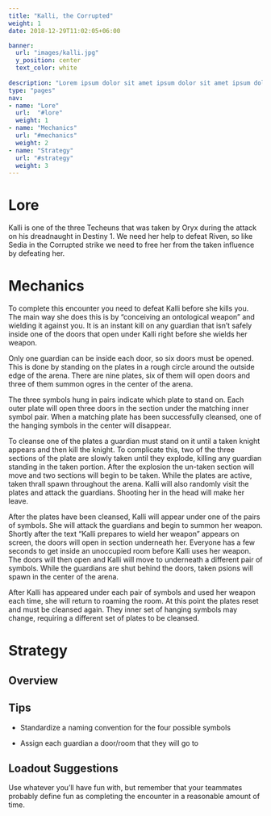 ```yaml
---
title: "Kalli, the Corrupted"
weight: 1
date: 2018-12-29T11:02:05+06:00

banner:
  url: "images/kalli.jpg"
  y_position: center
  text_color: white
  
description: "Lorem ipsum dolor sit amet ipsum dolor sit amet ipsum dolor sit amet"
type: "pages"
nav:
- name: "Lore"
  url:  "#lore"
  weight: 1
- name: "Mechanics"
  url: "#mechanics"
  weight: 2
- name: "Strategy"
  url: "#strategy"
  weight: 3
---
```


# Lore
Kalli is one of the three Techeuns that was taken by Oryx during the attack on his dreadnaught in Destiny 1. We need her help to defeat Riven, so like Sedia in the Corrupted strike we need to free her from the taken influence by defeating her.

# Mechanics
To complete this encounter you need to defeat Kalli before she kills you. The main way she does this is by “conceiving an ontological weapon” and wielding it against you. It is an instant kill on any guardian that isn’t safely inside one of the doors that open under Kalli right before she wields her weapon.

Only one guardian can be inside each door, so six doors must be opened. This is done by standing on the plates in a rough circle around the outside edge of the arena. There are nine plates, six of them will open doors and three of them summon ogres in the center of the arena.

The three symbols hung in pairs indicate which plate to stand on. Each outer plate will open three doors in the section under the matching inner symbol pair. When a matching plate has been successfully cleansed, one of the hanging symbols in the center will disappear.

To cleanse one of the plates a guardian must stand on it until a taken knight appears and then kill the knight. To complicate this, two of the three sections of the plate are slowly taken until they explode, killing any guardian standing in the taken portion. After the explosion the un-taken section will move and two sections will begin to be taken. While the plates are active, taken thrall spawn throughout the arena. Kalli will also randomly visit the plates and attack the guardians. Shooting her in the head will make her leave.

After the plates have been cleansed, Kalli will appear under one of the pairs of symbols. She will attack the guardians and begin to summon her weapon. Shortly after the text “Kalli prepares to wield her weapon” appears on screen, the doors will open in section underneath her. Everyone has a few seconds to get inside an unoccupied room before Kalli uses her weapon. The doors will then open and Kalli will move to underneath a different pair of symbols. While the guardians are shut behind the doors, taken psions will spawn in the center of the arena.

After Kalli has appeared under each pair of symbols and used her weapon each time, she will return to roaming the room. At this point the plates reset and must be cleansed again. They inner set of hanging symbols may change, requiring a different set of plates to be cleansed.

# Strategy

## Overview

## Tips

 - Standardize a naming convention for the four possible symbols
 
 - Assign each guardian a door/room that they will go to

## Loadout Suggestions 
Use whatever you’ll have fun with, but remember that your teammates probably define fun as completing the encounter in a reasonable amount of time. 